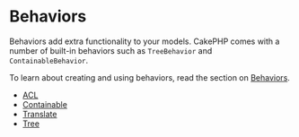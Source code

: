 # Behaviors

Behaviors add extra functionality to your models. CakePHP comes
with a number of built-in behaviors such as `TreeBehavior`
and `ContainableBehavior`.

To learn about creating and using behaviors, read the section
on [Behaviors](../models/behaviors).

- [ACL](../core-libraries/behaviors/acl)
- [Containable](../core-libraries/behaviors/containable)
- [Translate](../core-libraries/behaviors/translate)
- [Tree](../core-libraries/behaviors/tree)
